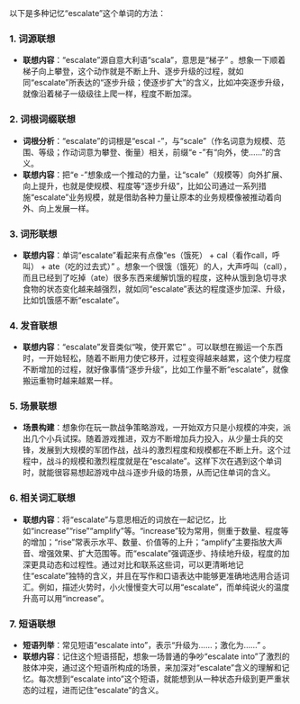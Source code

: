 以下是多种记忆“escalate”这个单词的方法：

### 1. 词源联想
 - **联想内容**：“escalate”源自意大利语“scala”，意思是“梯子” 。想象一下顺着梯子向上攀登，这个动作就是不断上升、逐步升级的过程，就如同“escalate”所表达的“逐步升级；使逐步扩大”的含义，比如冲突逐步升级，就像沿着梯子一级级往上爬一样，程度不断加深。

### 2. 词根词缀联想
 - **词根分析**：“escalate”的词根是“escal -”，与“scale”（作名词意为规模、范围、等级；作动词意为攀登、衡量）相关，前缀“e -”有“向外，使……”的含义。
 - **联想内容**：把“e -”想象成一个推动的力量，让“scale”（规模等）向外扩展、向上提升，也就是使规模、程度等“逐步升级”，比如公司通过一系列措施“escalate”业务规模，就是借助各种力量让原本的业务规模像被推动着向外、向上发展一样。

### 3. 词形联想
 - **联想内容**：单词“escalate”看起来有点像“es（饿死） + cal（看作call，呼叫） + ate（吃的过去式）” 。想象一个很饿（饿死）的人，大声呼叫（call），而且已经到了吃掉（ate）很多东西来缓解饥饿的程度，这种从饿到急切寻求食物的状态变化越来越强烈，就如同“escalate”表达的程度逐步加深、升级，比如饥饿感不断“escalate”。

### 4. 发音联想
 - **联想内容**：“escalate”发音类似“唉，使开累它” 。可以联想在搬运一个东西时，一开始轻松，随着不断用力使它移开，过程变得越来越累，这个使力程度不断增加的过程，就好像事情“逐步升级”，比如工作量不断“escalate”，就像搬运重物时越来越累一样。

### 5. 场景联想
 - **场景构建**：想象你在玩一款战争策略游戏，一开始双方只是小规模的冲突，派出几个小兵试探。随着游戏推进，双方不断增加兵力投入，从少量士兵的交锋，发展到大规模的军团作战，战斗的激烈程度和规模都在不断上升。这个过程中，战斗的规模和激烈程度就是在“escalate”。这样下次在遇到这个单词时，就能很容易想起游戏中战斗逐步升级的场景，从而记住单词的含义。

### 6. 相关词汇联想
 - **联想内容**：将“escalate”与意思相近的词放在一起记忆，比如“increase”“rise”“amplify”等。“increase”较为常用，侧重于数量、程度等的增加；“rise”常表示水平、数量、价值等的上升；“amplify”主要指放大声音、增强效果、扩大范围等。而“escalate”强调逐步、持续地升级，程度的加深更具动态和过程性。通过对比和联系这些词，可以更清晰地记住“escalate”独特的含义，并且在写作和口语表达中能够更准确地选用合适词汇。例如，描述火势时，小火慢慢变大可以用“escalate”，而单纯说火的温度升高可以用“increase”。

### 7. 短语联想
 - **短语列举**：常见短语“escalate into”，表示“升级为……；激化为……” 。
 - **联想内容**：记住这个短语搭配，想象一场普通的争吵“escalate into”了激烈的肢体冲突，通过这个短语所构成的场景，来加深对“escalate”含义的理解和记忆。每次想到“escalate into”这个短语，就能想到从一种状态升级到更严重状态的过程，进而记住“escalate”的含义。 